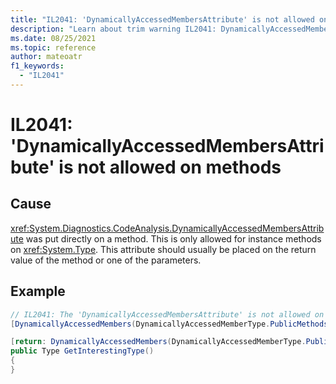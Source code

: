 ```yaml
---
title: "IL2041: 'DynamicallyAccessedMembersAttribute' is not allowed on methods"
description: "Learn about trim warning IL2041: DynamicallyAccessedMembersNotAllowedOnMethods"
ms.date: 08/25/2021
ms.topic: reference
author: mateoatr
f1_keywords:
  - "IL2041"
---
```

# IL2041: 'DynamicallyAccessedMembersAttribute' is not allowed on methods

## Cause

<xref:System.Diagnostics.CodeAnalysis.DynamicallyAccessedMembersAttribute> was put directly on a
method. This is only allowed for instance methods on <xref:System.Type>. This attribute
should usually be placed on the return value of the method or one of the parameters.

## Example

```C#
// IL2041: The 'DynamicallyAccessedMembersAttribute' is not allowed on methods. It is allowed on method return value or method parameters though.
[DynamicallyAccessedMembers(DynamicallyAccessedMemberType.PublicMethods)]

[return: DynamicallyAccessedMembers(DynamicallyAccessedMemberType.PublicMethods)]
public Type GetInterestingType()
{
}
```
